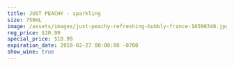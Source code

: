 ```yaml
---
title: JUST PEACHY - sparkling
size: 750mL
image: /assets/images/just-peachy-refreshing-bubbly-france-10590348.jpg
reg_price: $10.99
special_price: $18.99
expiration_date: 2018-02-27 00:00:00 -0700
show_wine: true
---
```


